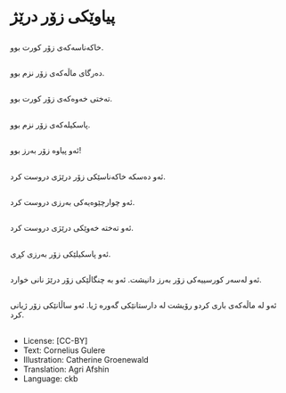# پیاوێكی زۆر درێژ

##
خاكەناسەكەی زۆر كورت بوو.

##
دەرگای ماڵەكەی زۆر نزم بوو.

##
تەختی خەوەكەی زۆر كورت بوو.

##
پاسكیلەكەی زۆر نزم بوو.

##
ئەو پیاوە زۆر بەرز بوو!

##
ئەو دەسكە خاكەناسێكی زۆر درێژی دروست كرد.

##
ئەو چوارچێوەیەکی بەرزی دروست كرد.

##
ئەو تەختە خەوێكی درێژی دروست كرد.

##
ئەو پاسكیلێكی زۆر بەرزی كڕی.

##
ئەو لەسەر كورسییەكی زۆر بەرز دانیشت. ئەو بە چنگاڵێكی زۆر درێژ نانی خوارد.

##
ئەو لە ماڵەكەی باری كردو رۆیشت لە دارستانێكی گەورە ژیا. ئەو ساڵانێكی زۆر ژیانی كرد.

##
* License: [CC-BY]
* Text: Cornelius Gulere
* Illustration: Catherine Groenewald
* Translation: Agri Afshin
* Language: ckb

